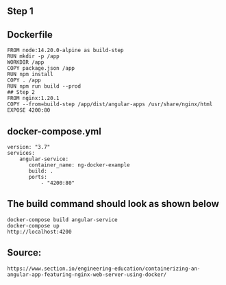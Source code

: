 ## Step 1
## Dockerfile
	FROM node:14.20.0-alpine as build-step
	RUN mkdir -p /app
	WORKDIR /app
	COPY package.json /app
	RUN npm install
	COPY . /app
	RUN npm run build --prod
	## Step 2
	FROM nginx:1.20.1
	COPY --from=build-step /app/dist/angular-apps /usr/share/nginx/html
	EXPOSE 4200:80

## docker-compose.yml
	version: "3.7"
	services:
		angular-service:
		   container_name: ng-docker-example
		   build: .
		   ports:
			   - "4200:80"
		   
## The build command should look as shown below
	docker-compose build angular-service
	docker-compose up
	http://localhost:4200
## Source:
	https://www.section.io/engineering-education/containerizing-an-angular-app-featuring-nginx-web-server-using-docker/